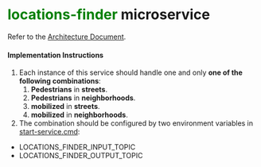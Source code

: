 # <font color="green">locations-finder</font> microservice

Refer to the [Architecture Document](../../../architecture/architecture-document-phase-1-REST.md#locations-finder-service).

#### Implementation Instructions

1. Each instance of this service should handle one and only **one of the following combinations**:
   1. **Pedestrians** in **streets**.
   2. **Pedestrians** in **neighborhoods**.
   3. **mobilized** in **streets**.
   4. **mobilized** in **neighborhoods**.
2. The combination should be configured by two environment variables in [start-service.cmd](./start-service.cmd):

- LOCATIONS_FINDER_INPUT_TOPIC
- LOCATIONS_FINDER_OUTPUT_TOPIC
